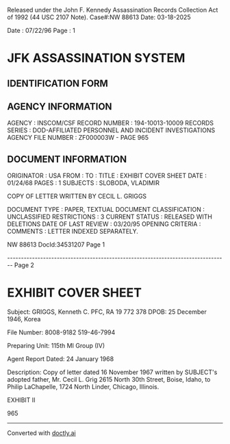 Released under the John F. Kennedy
Assassination Records Collection Act of
1992 (44 USC 2107 Note). Case#:NW
88613 Date: 03-18-2025

Date : 07/22/96
Page : 1

# JFK ASSASSINATION SYSTEM
## IDENTIFICATION FORM

## AGENCY INFORMATION

AGENCY : INSCOM/CSF
RECORD NUMBER : 194-10013-10009
RECORDS SERIES : DOD-AFFILIATED PERSONNEL AND INCIDENT INVESTIGATIONS
AGENCY FILE NUMBER : ZF000003W - PAGE 965

## DOCUMENT INFORMATION

ORIGINATOR : USA
FROM :
TO :
TITLE : EXHIBIT COVER SHEET
DATE : 01/24/68
PAGES : 1
SUBJECTS : SLOBODA, VLADIMIR

COPY OF LETTER WRITTEN BY CECIL L. GRIGGS

DOCUMENT TYPE : PAPER, TEXTUAL DOCUMENT
CLASSIFICATION : UNCLASSIFIED
RESTRICTIONS : 3
CURRENT STATUS : RELEASED WITH DELETIONS
DATE OF LAST REVIEW : 03/20/95
OPENING CRITERIA :
COMMENTS : LETTER INDEXED SEPARATELY.

NW 88613 DocId:34531207 Page 1


-------------------------------------------------------------------------------- Page 2

# EXHIBIT COVER SHEET

Subject: GRIGGS, Kenneth C.
PFC, RA 19 772 378
DPOB: 25 December 1946, Korea

File Number: 8008-9182
519-46-7994

Preparing Unit: 115th MI Group (IV)

Agent Report Dated: 24 January 1968

Description: Copy of letter dated 16 November 1967 written by
SUBJECT's adopted father, Mr. Cecil L. Grig
2615 North 30th Street, Boise, Idaho, to Philip
LaChapelle, 1724 North Linder, Chicago, Illinois.

EXHIBIT II

965


---
Converted with [doctly.ai](https://doctly.ai)